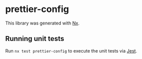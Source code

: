 # prettier-config

This library was generated with [Nx](https://nx.dev).

## Running unit tests

Run `nx test prettier-config` to execute the unit tests via [Jest](https://jestjs.io).
